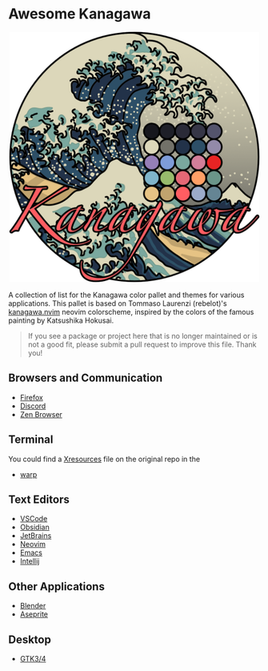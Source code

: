 # Awesome Kanagawa

<p align="center">
  <img src="kanagawa@2x.png" width="500" >
</p>

A collection of list for the Kanagawa color pallet and themes for various applications. This pallet is based on Tommaso Laurenzi (rebelot)'s [kanagawa.nvim](https://github.com/rebelot/kanagawa.nvim) neovim colorscheme, inspired by the colors of the famous painting by Katsushika Hokusai.

> If you see a package or project here that is no longer maintained or is not a good fit, please submit a pull request to improve this file. Thank you!


## Browsers and Communication
- [Firefox](https://addons.mozilla.org/en-US/firefox/addon/kanagawa-for-firefox/?utm_source=addons.mozilla.org&utm_medium=referral&utm_content=search)
- [Discord](https://github.com/ardishco-the-great/KanagawaGTK-for-discord)
- [Zen Browser](https://github.com/zen-browser/theme-store/pull/400)

## Terminal
You could find a [Xresources](https://github.com/rebelot/kanagawa.nvim/blob/master/extras/kanagawa.Xresources) file on the original repo in the 
- [warp](https://github.com/nicholasdly/kanagawa.warp) 

## Text Editors
- [VSCode](https://marketplace.visualstudio.com/items?itemName=metaphore.kanagawa-vscode-color-theme)
- [Obsidian](https://github.com/sspaeti/obsidian_kanagawa#readme)
- [JetBrains](https://github.com/frykher/jetbrains-kanagawa-theme)
- [Neovim](https://github.com/rebelot/kanagawa.nvim) 
- [Emacs](https://github.com/jasonm23/emacs-theme-kanagawa)
- [Intellij](https://github.com/geekya215/intellij-kanagawa-theme)

## Other Applications
- [Blender](https://github.com/shayaharuno/kanagawa.blender)
- [Aseprite](https://github.com/shayaharuno/kanagawa.aseprite)

## Desktop
- [GTK3/4](https://github.com/Fausto-Korpsvart/Kanagawa-GKT-Theme)
